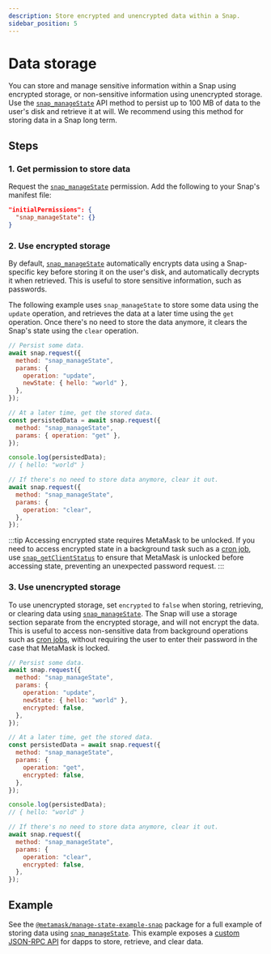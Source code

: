 ```yaml
---
description: Store encrypted and unencrypted data within a Snap.
sidebar_position: 5
---
```


# Data storage

You can store and manage sensitive information within a Snap using encrypted storage, or
non-sensitive information using unencrypted storage.
Use the [`snap_manageState`](../reference/snaps-api.md#snap_managestate) API method to persist up to
100 MB of data to the user's disk and retrieve it at will.
We recommend using this method for storing data in a Snap long term.

## Steps

### 1. Get permission to store data

Request the [`snap_manageState`](../reference/snaps-api.md#snap_managestate) permission.
Add the following to your Snap's manifest file:

```json title="snap.manifest.json"
"initialPermissions": {
  "snap_manageState": {}
}
```

### 2. Use encrypted storage

By default, [`snap_manageState`](../reference/snaps-api.md#snap_managestate) automatically encrypts
data using a Snap-specific key before storing it on the user's disk, and automatically decrypts it
when retrieved.
This is useful to store sensitive information, such as passwords.

The following example uses `snap_manageState` to store some data using the `update` operation, and
retrieves the data at a later time using the `get` operation.
Once there's no need to store the data anymore, it clears the Snap's state using the `clear` operation.

```javascript title="index.js"
// Persist some data.
await snap.request({
  method: "snap_manageState",
  params: { 
    operation: "update",
    newState: { hello: "world" },
  },
});

// At a later time, get the stored data.
const persistedData = await snap.request({
  method: "snap_manageState",
  params: { operation: "get" },
});

console.log(persistedData);
// { hello: "world" }

// If there's no need to store data anymore, clear it out.
await snap.request({
  method: "snap_manageState",
  params: { 
    operation: "clear",
  },
});
```

:::tip
Accessing encrypted state requires MetaMask to be unlocked.
If you need to access encrypted state in a background task such as a [cron job](cron-jobs.md), use
[`snap_getClientStatus`](../reference/snaps-api.md#snap_getclientstatus) to ensure that MetaMask is
unlocked before accessing state, preventing an unexpected password request.
:::

### 3. Use unencrypted storage

To use unencrypted storage, set `encrypted` to `false` when storing, retrieving, or clearing data
using [`snap_manageState`](../reference/snaps-api.md#snap_managestate).
The Snap will use a storage section separate from the encrypted storage, and will not encrypt the data.
This is useful to access non-sensitive data from background operations such as
[cron jobs](cron-jobs.md), without requiring the user to enter their password in the case that
MetaMask is locked.

```javascript title="index.js"
// Persist some data.
await snap.request({
  method: "snap_manageState",
  params: { 
    operation: "update",
    newState: { hello: "world" },
    encrypted: false,
  },
});

// At a later time, get the stored data.
const persistedData = await snap.request({
  method: "snap_manageState",
  params: { 
    operation: "get",
    encrypted: false,
  },
});

console.log(persistedData);
// { hello: "world" }

// If there's no need to store data anymore, clear it out.
await snap.request({
  method: "snap_manageState",
  params: { 
    operation: "clear",
    encrypted: false,
  },
});
```

## Example

See the [`@metamask/manage-state-example-snap`](https://github.com/MetaMask/snaps/tree/main/packages/examples/packages/manage-state)
package for a full example of storing data using [`snap_manageState`](../reference/snaps-api.md#snap_managestate).
This example exposes a [custom JSON-RPC API](../learn/about-snaps/apis.md#custom-json-rpc-apis) for
dapps to store, retrieve, and clear data.
